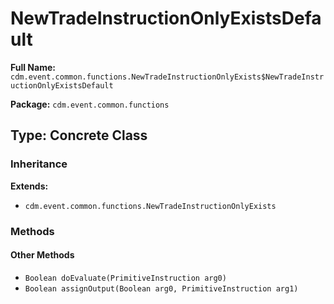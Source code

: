 # NewTradeInstructionOnlyExistsDefault

**Full Name:** `cdm.event.common.functions.NewTradeInstructionOnlyExists$NewTradeInstructionOnlyExistsDefault`

**Package:** `cdm.event.common.functions`

## Type: Concrete Class

### Inheritance

**Extends:**
- `cdm.event.common.functions.NewTradeInstructionOnlyExists`

### Methods

#### Other Methods

- `Boolean doEvaluate(PrimitiveInstruction arg0)`
- `Boolean assignOutput(Boolean arg0, PrimitiveInstruction arg1)`

